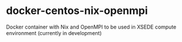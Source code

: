 # docker-centos-nix-openmpi
Docker container with Nix and OpenMPI to be used in XSEDE compute environment (currently in development)
